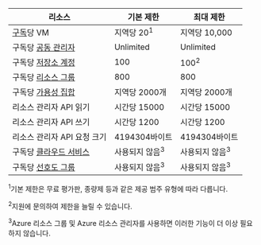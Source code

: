 리소스|기본 제한|최대 제한
---|---|---
[구독](billing-buy-sign-up-azure-subscription.md)당 VM|지역당 20<sup>1</sup>|지역당 10,000
구독당 [공동 관리자](billing-add-change-azure-subscription-administrator.md)|Unlimited|Unlimited
구독당 [저장소 계정](storage-create-storage-account.md)|100|100<sup>2</sup>
구독당 [리소스 그룹](resource-group-overview.md)|800|800
구독당 [가용성 집합](../virtual-machines/virtual-machines-manage-availability.md#configure-multiple-virtual-machines-in-an-availability-set-for-redundancy)|지역당 2000개|지역당 2000개
리소스 관리자 API 읽기|시간당 15000|시간당 15000
리소스 관리자 API 쓰기|시간당 1200|시간당 1200
리소스 관리자 API 요청 크기|4194304바이트|4194304바이트
구독당 [클라우드 서비스](cloud-services-what-is.md)|사용되지 않음<sup>3</sup>|사용되지 않음<sup>3</sup>
구독당 [선호도 그룹](../virtual-network/virtual-networks-migrate-to-regional-vnet.md)|사용되지 않음<sup>3</sup>|사용되지 않음<sup>3</sup>

<sup>1</sup>기본 제한은 무료 평가판, 종량제 등과 같은 제공 범주 유형에 따라 다릅니다.

<sup>2</sup>지원에 문의하여 제한을 늘릴 수 있습니다.

<sup>3</sup>Azure 리소스 그룹 및 Azure 리소스 관리자를 사용하면 이러한 기능이 더 이상 필요하지 않습니다.

<!---HONumber=Nov15_HO3-->